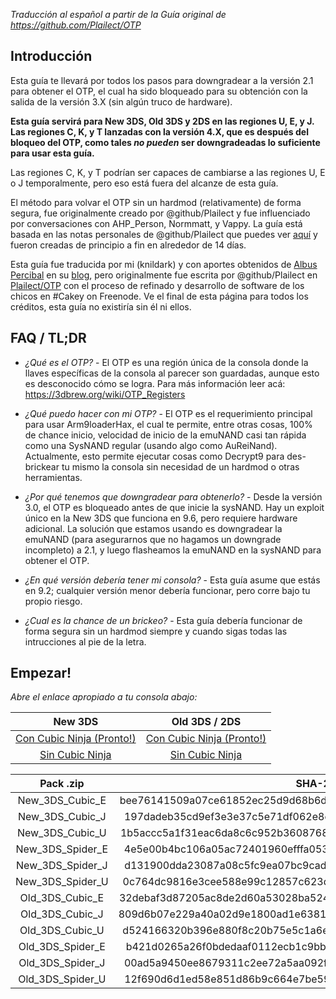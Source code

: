 *Traducción al español a partir de la Guía original de https://github.com/Plailect/OTP*

## Introducción

Esta guía te llevará por todos los pasos para downgradear a la versión 2.1 para obtener el OTP, el cual ha sido bloqueado para su obtención con la salida de la versión 3.X (sin algún truco de hardware).

**Esta guía servirá para New 3DS, Old 3DS y 2DS en las regiones U, E, y J. Las regiones C, K, y T lanzadas con la versión 4.X, que es después del bloqueo del OTP, como tales *no pueden* ser downgradeadas lo suficiente para usar esta guía.**

Las regiones C, K, y T podrían ser capaces de cambiarse a las regiones U, E o J temporalmente, pero eso está fuera del alcanze de esta guía.

El método para volvar el OTP sin un hardmod (relativamente) de forma segura, fue originalmente creado por @github/Plailect y fue influenciado por conversaciones con AHP_Person, Normmatt, y Vappy. La guía está basada en las notas personales de @github/Plailect que puedes ver [aquí](https://www.irccloud.com/pastebin/SfsLwHWS/OTP+Notes) y fueron creadas de principio a fin en alrededor de 14 días.

Esta guía fue traducida por mi (knildark) y con aportes obtenidos de [Albus Percibal]( https://plus.google.com/103887204870368587707) en su [blog](http://a9lh3ds.blogspot.cl/), pero originalmente fue escrita por @github/Plailect en [Plailect/OTP](https://github.com/Plailect/OTP) con el proceso de refinado y desarrollo de software de los chicos en #Cakey on Freenode. Ve el final de esta página para todos los créditos, esta guía no existiría sin él ni ellos.

## FAQ / TL;DR

+ *¿Qué es el OTP?* -
  El OTP es una región única de la consola donde la llaves específicas de la consola al parecer son guardadas, aunque esto es desconocido cómo se logra. Para más información leer acá: https://3dbrew.org/wiki/OTP_Registers

+ *¿Qué puedo hacer con mi OTP?* -
  El OTP es el requerimiento principal para usar Arm9loaderHax, el cual te permite, entre otras cosas, 100% de chance inicio, velocidad de inicio de la emuNAND casi tan rápida como una SysNAND regular (usando algo como AuReiNand). Actualmente, esto permite ejecutar cosas como Decrypt9 para des-brickear tu mismo la consola sin necesidad de un hardmod o otras herramientas.

+ *¿Por qué tenemos que downgradear para obtenerlo?* -
  Desde la versión 3.0, el OTP es bloqueado antes de que inicie la sysNAND. Hay un exploit único en la New 3DS que funciona en 9.6, pero requiere hardware adicional. La solución que estamos usando es downgradear la emuNAND (para asegurarnos que no hagamos un downgrade incompleto) a 2.1, y luego flasheamos la emuNAND en la sysNAND para obtener el OTP.

+ *¿En qué versión debería tener mi consola?* -
  Esta guía asume que estás en 9.2; cualquier versión menor debería funcionar, pero corre bajo tu propio riesgo.

+ *¿Cual es la chance de un brickeo?* -
  Esta guía debería funcionar de forma segura sin un hardmod siempre y cuando sigas todas las intrucciones al pie de la letra.

## Empezar!

*Abre el enlace apropiado a tu consola abajo:*

New 3DS | Old 3DS / 2DS
:---: | :---:
[Con Cubic Ninja (Pronto!)](#) | [Con Cubic Ninja (Pronto!)](#)
[Sin Cubic Ninja](#) | [Sin Cubic Ninja](https://github.com/knildark/OTP/blob/master/Old_3DS_Spider.md)

Pack .zip | SHA-256
:---: | :---:
New_3DS_Cubic_E | bee76141509a07ce61852ec25d9d68b6deaa2cf2d85842442a3029bb680da599
New_3DS_Cubic_J | 197dadeb35cd9ef3e3e37c5e71df062e8e940215a0c3ec9eb98c90d8e0d8cc0f
New_3DS_Cubic_U | 1b5accc5a1f31eac6da8c6c952b3608768d1267ecb21423b360541c3c817172c
New_3DS_Spider_E | 4e5e00b4bc106a05ac72401960efffa0537f48b3922f781b52800857b2ad73e9
New_3DS_Spider_J | d131900dda23087a08c5fc9ea07bc9cad989fdbfe4c551b0c0096b46dd3f9834
New_3DS_Spider_U | 0c764dc9816e3cee588e99c12857c623d77f986f20ff6d550a86b54123a6c538
Old_3DS_Cubic_E | 32debaf3d87205ac8de2d60a53028ba524d3b1544ca966299bd2090003140a9c
Old_3DS_Cubic_J | 809d6b07e229a40a02d9e1800ad1e6381073959d4cac567c31cdbe52174c96a4
Old_3DS_Cubic_U | d524166320b396e880f8c20b75e5c1a6e2ac5d51a6e7d1bf98c7d6388c5f8ebe
Old_3DS_Spider_E | b421d0265a26f0bdedaaf0112ecb1c9bbe0a5a2d4cd2a29dd7f09e0e5de51fa1
Old_3DS_Spider_J | 00ad5a9450ee8679311c2ee72a5aa092feaf490f606a4c16c64b5560d81af709
Old_3DS_Spider_U | 12f690d6d1ed58e851d86b9c664e7be59994d997f57ffb85aabcf1746cb65e14
